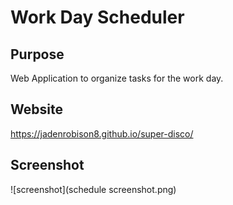 # Work Day Scheduler 

## Purpose
Web Application to organize tasks for the work day.

## Website
https://jadenrobison8.github.io/super-disco/

## Screenshot
![screenshot](schedule screenshot.png)
